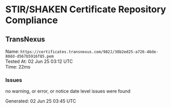# STIR/SHAKEN Certificate Repository Compliance

## TransNexus

Name: `https://certificates.transnexus.com/982J/38b2ed25-a726-46de-80dd-d567b5916f85.pem`\
Tested At: 02 Jun 25 03:12 UTC\
Time: 22ms

### Issues

no warning, or error, or notice date level issues were found

Generated: 02 Jun 25 03:45 UTC
